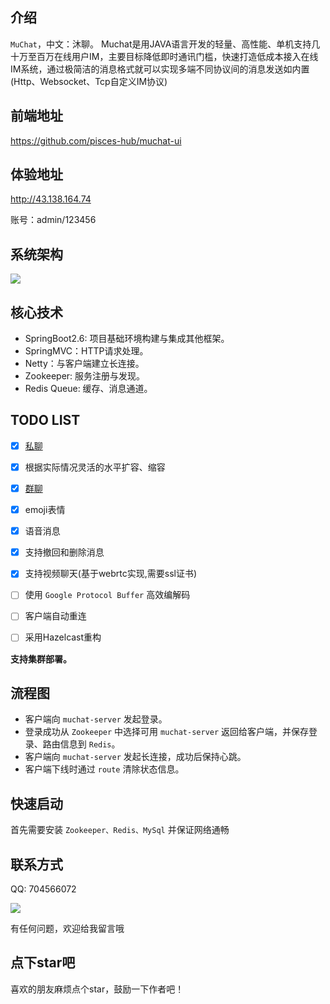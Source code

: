 
## 介绍

`MuChat`，中文：沐聊。
Muchat是用JAVA语言开发的轻量、高性能、单机支持几十万至百万在线用户IM，主要目标降低即时通讯门槛，快速打造低成本接入在线IM系统，通过极简洁的消息格式就可以实现多端不同协议间的消息发送如内置(Http、Websocket、Tcp自定义IM协议)


## 前端地址
https://github.com/pisces-hub/muchat-ui

## 体验地址
http://43.138.164.74

账号：admin/123456


## 系统架构
![](docs/images/高性能IM架构.jpg)


## 核心技术

- SpringBoot2.6: 项目基础环境构建与集成其他框架。
- SpringMVC：HTTP请求处理。
- Netty：与客户端建立长连接。
- Zookeeper: 服务注册与发现。
- Redis Queue: 缓存、消息通道。


## TODO LIST


* [x] [私聊](#私聊)
* [x] 根据实际情况灵活的水平扩容、缩容
* [x] [群聊](#群聊)
* [x] emoji表情
* [x] 语音消息
* [x] 支持撤回和删除消息
* [x] 支持视频聊天(基于webrtc实现,需要ssl证书)
* [ ] 使用 `Google Protocol Buffer` 高效编解码
* [ ] 客户端自动重连
* [ ] 采用Hazelcast重构



**支持集群部署。**


## 流程图

- 客户端向 `muchat-server` 发起登录。
- 登录成功从 `Zookeeper` 中选择可用 `muchat-server` 返回给客户端，并保存登录、路由信息到 `Redis`。
- 客户端向 `muchat-server` 发起长连接，成功后保持心跳。
- 客户端下线时通过 `route` 清除状态信息。

## 快速启动

首先需要安装 `Zookeeper、Redis、MySql` 并保证网络通畅

## 联系方式


QQ: 704566072

![](./docs/images/vx1.jpg)



有任何问题，欢迎给我留言哦





## 点下star吧
喜欢的朋友麻烦点个star，鼓励一下作者吧！
